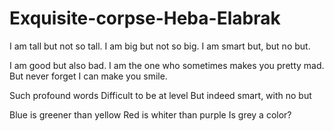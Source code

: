 # Exquisite-corpse-Heba-Elabrak

I am tall but not so tall.
I am big but not so big.
I am smart but, but no but.

I am good but also bad. 
I am the one who sometimes makes you pretty mad. 
But never forget I can make you smile.

Such profound words
Difficult to be at level 
But indeed smart, with no but

Blue is greener than yellow
Red is whiter than purple
Is grey a color?
